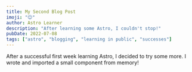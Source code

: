 ```yaml
---
title: My Second Blog Post
imoji: "😊"
author: Astro Learner
description: "After learning some Astro, I couldn't stop!"
pubDate: 2022-07-08
tags: ["astro", "blogging", "learning in public", "successes"]
---
```


After a successful first week learning Astro, I decided to try some more. I wrote and imported a small component from memory!
